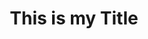 ---
name: Tracking issue
about: Use this template for tracking new features.
title: "This is my Title"
labels: tracking issue, needs triage
assignees: SherwinRF
---